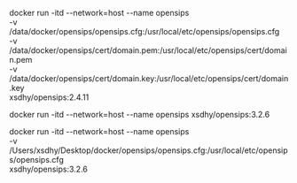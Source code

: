 



docker run -itd --network=host --name opensips \
    -v /data/docker/opensips/opensips.cfg:/usr/local/etc/opensips/opensips.cfg \
    -v /data/docker/opensips/cert/domain.pem:/usr/local/etc/opensips/cert/domain.pem \
    -v /data/docker/opensips/cert/domain.key:/usr/local/etc/opensips/cert/domain.key \
    xsdhy/opensips:2.4.11

docker run -itd --network=host --name opensips xsdhy/opensips:3.2.6


docker run -itd --network=host --name opensips \
    -v /Users/xsdhy/Desktop/docker/opensips/opensips.cfg:/usr/local/etc/opensips/opensips.cfg \
    xsdhy/opensips:3.2.6